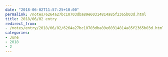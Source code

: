```yaml
---
date: "2018-06-02T11:57:25+10:00"
permalink: /notes/6264a27bc10703dba89e60314814a85f2365b03d.html
title: 2018/06/02 entry
redirect_from:
- /notes/entry/2018/06/02/6264a27bc10703dba89e60314814a85f2365b03d.html
categories:
- June
- 2018
- 2
---
```

